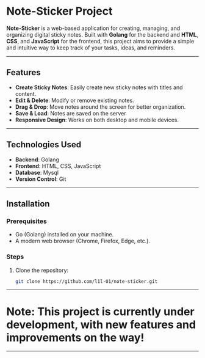 # Note-Sticker Project

**Note-Sticker** is a web-based application for creating, managing, and organizing digital sticky notes. Built with **Golang** for the backend and **HTML**, **CSS**, and **JavaScript** for the frontend, this project aims to provide a simple and intuitive way to keep track of your tasks, ideas, and reminders.

---

## Features

- **Create Sticky Notes**: Easily create new sticky notes with titles and content.
- **Edit & Delete**: Modify or remove existing notes.
- **Drag & Drop**: Move notes around the screen for better organization.
- **Save & Load**: Notes are saved on the server
- **Responsive Design**: Works on both desktop and mobile devices.

---

## Technologies Used

- **Backend**: Golang
- **Frontend**: HTML, CSS, JavaScript
- **Database**: Mysql
- **Version Control**: Git

---

## Installation

### Prerequisites

- Go (Golang) installed on your machine.
- A modern web browser (Chrome, Firefox, Edge, etc.).

### Steps

1. Clone the repository:
   ```bash
   git clone https://github.com/l1l-01/note-sticker.git
   ```

---

# Note: This project is currently under development, with new features and improvements on the way!

---
